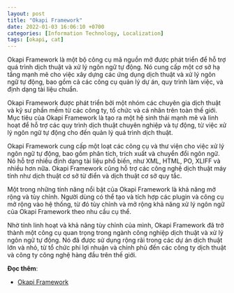 ```yaml
---
layout: post
title: "Okapi Framework"
date: 2022-01-03 16:06:10 +0700
categories: [Information Technology, Localization]
tags: [okapi, cat]
---
```


Okapi Framework là một bộ công cụ mã nguồn mở được phát triển để hỗ trợ quá trình dịch thuật và xử lý ngôn ngữ tự động. Nó cung cấp một cơ sở hạ tầng mạnh mẽ cho việc xây dựng các ứng dụng dịch thuật và xử lý ngôn ngữ tự động, bao gồm cả các công cụ quản lý dự án, quy trình làm việc, và định dạng tài liệu chuẩn.

Okapi Framework được phát triển bởi một nhóm các chuyên gia dịch thuật và kỹ sư phần mềm từ các công ty, tổ chức và cá nhân trên toàn thế giới. Mục tiêu của Okapi Framework là tạo ra một hệ sinh thái mạnh mẽ và linh hoạt để hỗ trợ các quy trình dịch thuật chuyên nghiệp và tự động, từ việc xử lý ngôn ngữ tự động cho đến quản lý quá trình dịch thuật.

Okapi Framework cung cấp một loạt các công cụ và thư viện cho việc xử lý ngôn ngữ tự động, bao gồm phân tích, trích xuất và chuyển đổi ngôn ngữ. Nó hỗ trợ nhiều định dạng tài liệu phổ biến, như XML, HTML, PO, XLIFF và nhiều hơn nữa. Okapi Framework cũng hỗ trợ các công nghệ dịch thuật máy tính như dịch thuật cơ sở từ điển và dịch thuật cơ sở quy tắc.

Một trong những tính năng nổi bật của Okapi Framework là khả năng mở rộng và tùy chỉnh. Người dùng có thể tạo và tích hợp các plugin và công cụ mở rộng vào hệ thống, từ đó tùy chỉnh và mở rộng khả năng xử lý ngôn ngữ của Okapi Framework theo nhu cầu cụ thể.

Nhờ tính linh hoạt và khả năng tùy chỉnh của mình, Okapi Framework đã trở thành một công cụ quan trọng trong ngành công nghiệp dịch thuật và xử lý ngôn ngữ tự động. Nó đã được sử dụng rộng rãi trong các dự án dịch thuật lớn và nhỏ, từ tổ chức phi lợi nhuận và chính phủ đến các công ty dịch thuật và công ty công nghệ hàng đầu trên thế giới.

**Đọc thêm**:
- [Okapi Framework](https://okapiframework.org/)
